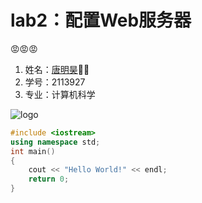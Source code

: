 # lab2：配置Web服务器
😡😡😡

1. 姓名：[唐明昊](https://github.com/easymoneysnipertang)👨‍💻
2. 学号：2113927
3. 专业：计算机科学
   

   
![logo](static/logo.jpg)

```C++
#include <iostream>
using namespace std;
int main()
{
    cout << "Hello World!" << endl;
    return 0;
}
```